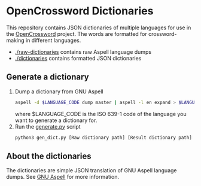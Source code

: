 # OpenCrossword Dictionaries
This repository contains JSON dictionaries of multiple languages for use in the [OpenCrossword](https://github.com/alexis-martel/Open-Crossword) project. The words are formatted for crossword-making in different languages.
- [./raw-dictionaries](raw-dictionaries) contains raw Aspell language dumps
- [./dictionaries](dictionaries) contains formatted JSON dictionaries
## Generate a dictionary
1. Dump a dictionary from GNU Aspell
    ```bash
    aspell -d $LANGUAGE_CODE dump master | aspell -l en expand > $LANGUAGE_CODE.txt
    ```
    where $LANGUAGE_CODE is the ISO 639-1 code of the language you want to generate a dictionary for.
2. Run the [generate.py](gen_dict.py) script
    ```bash
    python3 gen_dict.py [Raw dictionary path] [Result dictionary path]
    ```
## About the dictionaries
The dictionaries are simple JSON translation of GNU Aspell language dumps. See [GNU Aspell](http://aspell.net/) for more information.